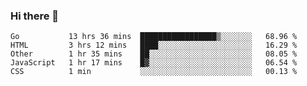 ### Hi there 👋

<!--
**KLXLjun/KLXLjun** is a ✨ _special_ ✨ repository because its `README.md` (this file) appears on your GitHub profile.

Here are some ideas to get you started:

- 🔭 I’m currently working on ...
- 🌱 I’m currently learning ...
- 👯 I’m looking to collaborate on ...
- 🤔 I’m looking for help with ...
- 💬 Ask me about ...
- 📫 How to reach me: ...
- 😄 Pronouns: ...
- ⚡ Fun fact: ...
-->

<!--START_SECTION:waka-->
```text
Go           13 hrs 36 mins  █████████████████▒░░░░░░░   68.96 % 
HTML         3 hrs 12 mins   ████░░░░░░░░░░░░░░░░░░░░░   16.29 % 
Other        1 hr 35 mins    ██░░░░░░░░░░░░░░░░░░░░░░░   08.05 % 
JavaScript   1 hr 17 mins    █▓░░░░░░░░░░░░░░░░░░░░░░░   06.54 % 
CSS          1 min           ░░░░░░░░░░░░░░░░░░░░░░░░░   00.13 % 
```
<!--END_SECTION:waka-->
